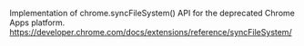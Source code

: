 Implementation of chrome.syncFileSystem() API for the deprecated Chrome Apps
platform.
https://developer.chrome.com/docs/extensions/reference/syncFileSystem/
